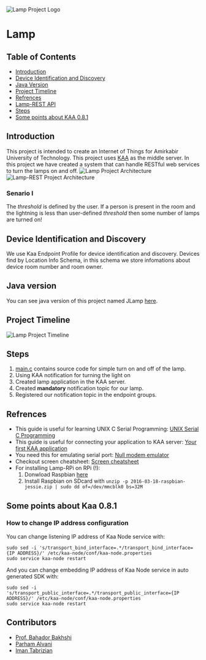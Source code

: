 ![Lamp Project Logo](http://www.googledrive.com/host/0B33KzMHyLoH2eVNHWFJZdmthOVk/Lamp-Logo.png)
# Lamp
## Table of Contents
* [Introduction](#introduction)
* [Device Identification and Discovery](#device-identification-and-discovery)
* [Java Version](#java-version)
* [Project Timeline](#project-timeline)
* [Refrences](#refrences)
* [Lamp-REST API](doc/API.md)
* [Steps](#steps)
* [Some points about KAA 0.8.1](#some-points-about-kaa-081)

## Introduction
This project is intended to create an Internet of Things for Amirkabir University of Technology.
This project uses [KAA](https://kaaproject.org) as the middle server.
In this project we have created a system that can handle RESTful web services to turn the lamps on and off.
![Lamp Project Architecture](http://www.googledrive.com/host/0B33KzMHyLoH2eVNHWFJZdmthOVk/Lamp-Architecture-Main.jpg)
![Lamp-REST Project Architecture](http://www.googledrive.com/host/0B33KzMHyLoH2eVNHWFJZdmthOVk/Lamp-Architecture-Lamp-REST.jpg)
### Senario I
The *threshold* is defined by the user.
If a person is present in the room and the lightning is less than user-defined *threshold* then some number of lamps are turned on!

## Device Identification and Discovery
We use Kaa Endpoint Profile for device identification and discovery.
Devices find by Location Info Schema, in this schema we store infomations
about device room number and room owner.

## Java version
You can see java version of this project named JLamp [here](https://github.com/AoLab/JLamp).

## Project Timeline
![Lamp Project Timeline](http://www.googledrive.com/host/0B33KzMHyLoH2eVNHWFJZdmthOVk/Lamp-Gantt-Chart.jpg)


## Steps
1. [main.c](Lamp-RPi/src/main.c) contains source code for simple turn on and off of the lamp.
2. Using KAA notification for turning the light on
  1. Created lamp application in the KAA server.
  2. Created **mandatory** notification topic for our lamp.
  3. Registered our notification topic in the endpoint groups.

## Refrences
* This guide is useful for learning UNIX C Serial Programming: [UNIX Serial C Programming](https://www.cmrr.umn.edu/~strupp/serial.html)
* This guide is useful for connecting your application to KAA server: [Your first KAA application](https://docs.kaaproject.org/display/KAA/Your+first+Kaa+application)
* You need this for emulating serial port: [Null modem emulator](https://github.com/freemed/tty0tty)
* Checkout screen cheatsheet: [Screen cheatsheet](http://aperiodic.net/screen/quick_reference)
* For installing Lamp-RPi on RPi (!):
   1. Donwload Raspbian [here](https://www.raspberrypi.org/downloads/raspbian/)
   2. Install Raspbian on SDcard with `unzip -p 2016-03-18-raspbian-jessie.zip | sudo dd of=/dev/mmcblk0 bs=32M`

## Some points about Kaa 0.8.1
### How to change IP address configuration
You can change listening IP address of Kaa Node service with:
```shell
sudo sed -i 's/transport_bind_interface=.*/transport_bind_interface={IP ADDRESS}/' /etc/kaa-node/conf/kaa-node.properties
sudo service kaa-node restart
```
And you can change embedding IP address of Kaa Node service in auto generated SDK with:
```shell
sudo sed -i 's/transport_public_interface=.*/transport_public_interface={IP ADDRESS}/' /etc/kaa-node/conf/kaa-node.properties
sudo service kaa-node restart
```

## Contributors
* [Prof. Bahador Bakhshi](http://ceit.aut.ac.ir/~bakhshis/)
* [Parham Alvani](http://1995parham.github.io/)
* [Iman Tabrizian](https://github.com/Tabrizian)
